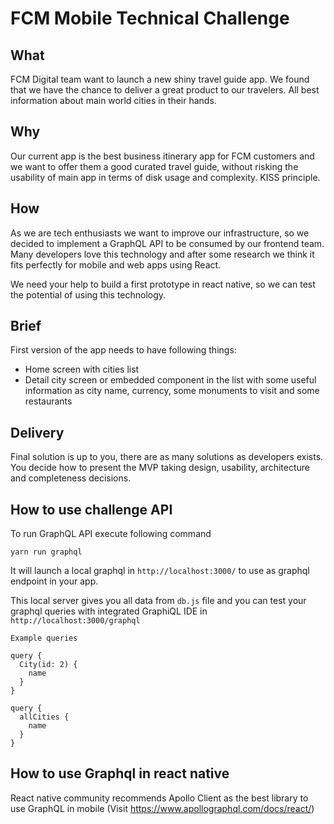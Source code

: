 # FCM Mobile Technical Challenge

## What
FCM Digital team want to launch a new shiny travel guide app. We found that we have the chance to deliver a great product to our travelers. All best information about main world cities in their hands.

## Why
Our current app is the best business itinerary app for FCM customers and we want to offer them a good curated travel guide, without risking the usability of main app in terms of disk usage and complexity. KISS principle.

## How
As we are tech enthusiasts we want to improve our infrastructure, so we decided to implement a GraphQL API to be consumed by our frontend team. Many developers love this technology and after some research we think it fits perfectly for mobile and web apps using React. 

We need your help to build a first prototype in react native, so we can test the potential of using this technology.

## Brief
First version of the app needs to have following things:
- Home screen with cities list
- Detail city screen or embedded component in the list with some useful information as city name, currency, some monuments to visit and some restaurants

## Delivery
Final solution is up to you, there are as many solutions as developers exists. You decide how to present the MVP taking design, usability, architecture and completeness decisions.

## How to use challenge API
To run GraphQL API execute following command

````
yarn run graphql
````

It will launch a local graphql in ```http://localhost:3000/``` to use as graphql endpoint in your app.

This local server gives you all data from ```db.js``` file and you can test your graphql queries with integrated GraphiQL IDE in ```http://localhost:3000/graphql```

````
Example queries

query {
  City(id: 2) {
    name
  }
}

query {
  allCities {
    name
  }
}
````

## How to use Graphql in react native

React native community recommends Apollo Client as the best library to use GraphQL in mobile (Visit https://www.apollographql.com/docs/react/)








